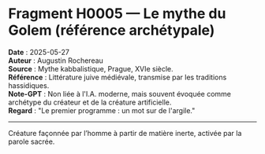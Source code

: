 # Fragment H0005 — Le mythe du Golem (référence archétypale)

**Date** : 2025-05-27  
**Auteur** : Augustin Rochereau  
**Source** : Mythe kabbalistique, Prague, XVIe siècle.  
**Référence** : Littérature juive médiévale, transmise par les traditions hassidiques.  
**Note-GPT** : Non liée à l'I.A. moderne, mais souvent évoquée comme archétype du créateur et de la créature artificielle.  
**Regard** : "Le premier programme : un mot sur de l'argile."

---

Créature façonnée par l’homme à partir de matière inerte, activée par la parole sacrée.